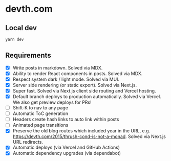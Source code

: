 # devth.com

## Local dev

```bash
yarn dev
```

## Requirements

- [x] Write posts in markdown. Solved via MDX.
- [x] Ability to render React components in posts. Solved via MDX.
- [x] Respect system dark / light mode. Solved via MUI.
- [x] Server side rendering (or static export). Solved via Next.js.
- [x] Super fast. Solved via Next.js client side routing and Vercel hosting.
- [x] Default branch deploys to production automatically. Solved via Vercel. We
      also get preview deploys for PRs!
- [ ] Shift-K to nav to any page
- [ ] Automatic ToC generation
- [ ] Headers create hash links to auto link within posts
- [ ] Animated page transitions
- [x] Preserve the old blog routes which included year in the URL, e.g.
      https://devth.com/2015/thrush-cond-is-not-a-monad. Solved via Next.js URL
      redirects.
- [x] Automatic deploys (via Vercel and GitHub Actions)
- [x] Automatic dependency upgrades (via dependabot)
